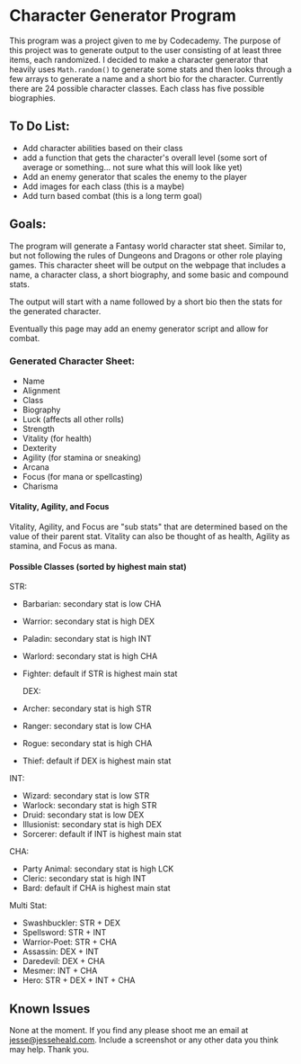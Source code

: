 # Character Generator Program
This program was a project given to me by Codecademy. The purpose of this project was to generate output to the user consisting of at least three items, each randomized. I decided to make a character generator that heavily uses `Math.random()` to generate some stats and then looks through a few arrays to generate a name and a short bio for the character. Currently there are 24 possible character classes. Each class has five possible biographies. 

## To Do List:
  * Add character abilities based on their class
  * add a function that gets the character's overall level (some sort of average or something... not sure what this will look like yet)
  * Add an enemy generator that scales the enemy to the player
  * Add images for each class (this is a maybe)
  * Add turn based combat (this is a long term goal)




## Goals:
The program will generate a Fantasy world character stat sheet. Similar to, but not following the rules of Dungeons and Dragons or other role playing games. This character sheet will be output on the webpage that includes a name, a character class, a short biography, and some basic and compound stats.

The output will start with a name followed by a short bio then the stats for the generated character.

Eventually this page may add an enemy generator script and allow for combat.

### Generated Character Sheet:
  * Name
  * Alignment
  * Class
  * Biography
  * Luck (affects all other rolls)
  * Strength
  * Vitality (for health)
  * Dexterity
  * Agility (for stamina or sneaking)
  * Arcana
  * Focus (for mana or spellcasting)
  * Charisma

  #### Vitality, Agility, and Focus
Vitality, Agility, and Focus are "sub stats" that are determined based on the value of their parent stat. Vitality can also be thought of as health, Agility as stamina, and Focus as mana.

  #### Possible Classes (sorted by highest main stat)
  STR:
  * Barbarian: secondary stat is low CHA
  * Warrior: secondary stat is high DEX
  * Paladin: secondary stat is high INT
  * Warlord: secondary stat is high CHA
  * Fighter: default if STR is highest main stat

    DEX:
  * Archer: secondary stat is high STR
  * Ranger: secondary stat is low CHA
  * Rogue: secondary stat is high CHA
  * Thief: default if DEX is highest main stat

  INT:
  * Wizard: secondary stat is low STR
  * Warlock: secondary stat is high STR
  * Druid: secondary stat is low DEX
  * Illusionist: secondary stat is high DEX
  * Sorcerer: default if INT is highest main stat

  CHA:
  * Party Animal: secondary stat is high LCK
  * Cleric: secondary stat is high INT
  * Bard: default if CHA is highest main stat

  Multi Stat:
  * Swashbuckler: STR + DEX
  * Spellsword: STR + INT
  * Warrior-Poet: STR + CHA
  * Assassin: DEX + INT
  * Daredevil: DEX + CHA
  * Mesmer: INT + CHA
  * Hero: STR + DEX + INT + CHA

  ## Known Issues

None at the moment. If you find any please shoot me an email at jesse@jesseheald.com. Include a screenshot or any other data you think may help. Thank you.